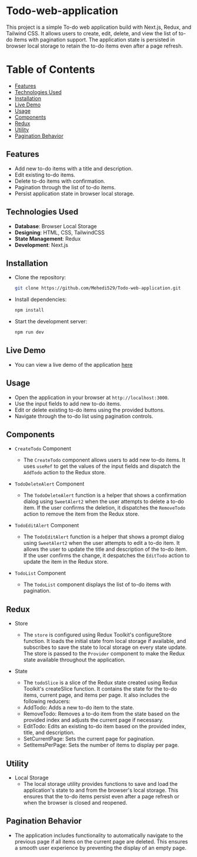 # Todo-web-application

This project is a simple To-do web application build with Next.js, Redux, and Tailwind CSS. It allows users to create, edit, delete, and view the list of to-do items with pagination support. The application state is persisted in browser local storage to retain the to-do items even after a page refresh.

# Table of Contents
- [Features](#Features)
- [Technologies Used](#Technologies-Used)
- [Installation](#Installation)
- [Live Demo](#Live-Demo)
- [Usage](#Usage)
- [Components](#Components)
- [Redux](#Redux)
- [Utility](#Utility)
- [Pagination Behavior](#Pagination-Behavior)
<!-- - [](#) -->

## Features
- Add new to-do items with a title and description.
- Edit existing to-do items.
- Delete to-do items with confirmation.
- Pagination through the list of to-do items.
- Persist application state in browser local storage.

## Technologies Used
- **Database**: Browser Local Storage
- **Designing**: HTML, CSS, TailwindCSS
- **State Management**: Redux
- **Development**: Next.js

## Installation
- Clone the repository:
  ```bash
  git clone https://github.com/Mehedi529/Todo-web-application.git

- Install dependencies:
  ```bash
  npm install
- Start the development server:
  ```bash
  npm run dev

## Live Demo
- You can view a live demo of the application [here](https://todowebapplication-mehedihasan49265gmailcoms-projects.vercel.app/)

## Usage
- Open the application in your browser at `http://localhost:3000`.
- Use the input fields to add new to-do items.
- Edit or delete existing to-do items using the provided buttons.
- Navigate through the to-do list using pagination controls.


## Components
- `CreateTodo` Component
  - The `CreateTodo` component allows users to add new to-do items. It uses `useRef` to get the values of the input fields and dispatch the `AddTodo` action to the Redux store.

- `TodoDeleteAlert` Component
  - The `TodoDeleteAlert` function is a helper that shows a confirmation dialog using `SweetAlert2` when the user attempts to delete a to-do item. If the user confirms the deletion, it dispatches the `RemoveTodo` action to remove the item from the Redux store.

- `TodoEditAlert` Component
  - The `TodoEditAlert` function is a helper that shows a prompt dialog using `SweetAlert2` when the user attempts to edit a to-do item. It allows the user to update the title and description of the to-do item. If the user confirms the change, it despatches the `EditTodo` action to update the item in the Redux store.

- `TodoList` Component
  - The `TodoList` component displays the list of to-do items with pagination.

## Redux
- Store
  - The `store` is configured using Redux Toolkit's configureStore function. It loads the initial state from local storage if available, and subscribes to save the state to local storage on every state update. The store is passed to the `Provider` component to make the Redux state available throughout the application.

- State
  - The `todoSlice` is a slice of the Redux state created using Redux Toolkit's createSlice function. It contains the state for the to-do items, current page, and items per page. It also includes the following reducers:
  - AddTodo: Adds a new to-do item to the state.
  - RemoveTodo: Removes a to-do item from the state based on the provided index and adjusts the current page if necessary.
  - EditTodo: Edits an existing to-do item based on the provided index, title, and description.
  - SetCurrentPage: Sets the current page for pagination.
  - SetItemsPerPage: Sets the number of items to display per page.

## Utility
- Local Storage
  - The local storage utility provides functions to save and load the application's state to and from the browser's local storage. This ensures that the to-do items persist even after a page refresh or when the browser is closed and reopened.

## Pagination Behavior
- The application includes functionality to automatically navigate to the previous page if all items on the current page are deleted. This ensures a smooth user experience by preventing the display of an empty page.